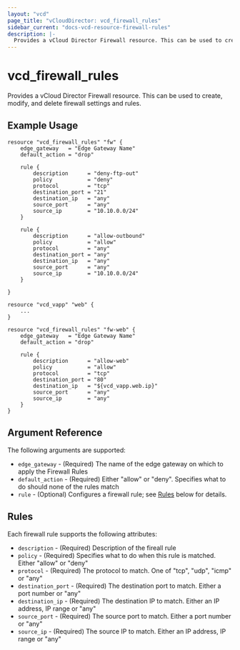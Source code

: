 ```yaml
---
layout: "vcd"
page_title: "vCloudDirector: vcd_firewall_rules"
sidebar_current: "docs-vcd-resource-firewall-rules"
description: |-
  Provides a vCloud Director Firewall resource. This can be used to create, modify, and delete firewall settings and rules.
---
```


# vcd\_firewall\_rules

Provides a vCloud Director Firewall resource. This can be used to create,
modify, and delete firewall settings and rules.

## Example Usage

```
resource "vcd_firewall_rules" "fw" {
    edge_gateway   = "Edge Gateway Name"
    default_action = "drop"

    rule {
        description      = "deny-ftp-out"
        policy           = "deny"
        protocol         = "tcp"
        destination_port = "21"
        destination_ip   = "any"
        source_port      = "any"
        source_ip        = "10.10.0.0/24"
    }

    rule {
        description      = "allow-outbound"
        policy           = "allow"
        protocol         = "any"
        destination_port = "any"
        destination_ip   = "any"
        source_port      = "any"
        source_ip        = "10.10.0.0/24"
    }

}

resource "vcd_vapp" "web" {
    ...
}

resource "vcd_firewall_rules" "fw-web" {
    edge_gateway   = "Edge Gateway Name"
    default_action = "drop"

    rule {
        description      = "allow-web"
        policy           = "allow"
        protocol         = "tcp"
        destination_port = "80"
        destination_ip   = "${vcd_vapp.web.ip}"
        source_port      = "any"
        source_ip        = "any"
    }
}

```

## Argument Reference

The following arguments are supported:

* `edge_gateway` - (Required) The name of the edge gateway on which to apply the Firewall Rules
* `default_action` - (Required) Either "allow" or "deny". Specifies what to do should none of the rules match
* `rule` - (Optional) Configures a firewall rule; see [Rules](#rules) below for details.

<a id="rules"></a>
## Rules

Each firewall rule supports the following attributes:

* `description` - (Required) Description of the fireall rule
* `policy` - (Required) Specifies what to do when this rule is matched. Either "allow" or "deny"
* `protocol` - (Required) The protocol to match. One of "tcp", "udp", "icmp" or "any"
* `destination_port` - (Required) The destination port to match. Either a port number or "any"
* `destination_ip` - (Required) The destination IP to match. Either an IP address, IP range or "any"
* `source_port` - (Required) The source port to match. Either a port number or "any"
* `source_ip` - (Required) The source IP to match. Either an IP address, IP range or "any"

